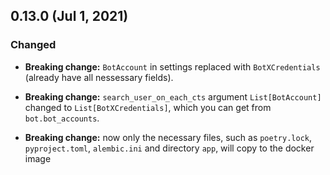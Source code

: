 ## 0.13.0 (Jul 1, 2021)

### Changed

* **Breaking change:** `BotAccount` in settings replaced with `BotXCredentials` 
  (already have all nessessary fields).

* **Breaking change:** `search_user_on_each_cts` argument `List[BotAccount]` 
  changed to `List[BotXCredentials]`, which you can get from `bot.bot_accounts`.

* **Breaking change:** now only the necessary files, such as `poetry.lock`, `pyproject.toml`, `alembic.ini` and directory `app`, will copy to the docker image
